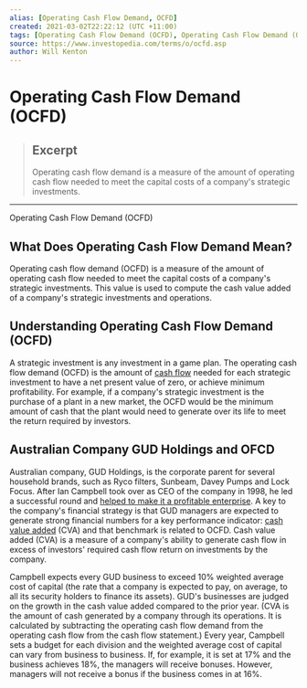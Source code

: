 ```yaml
---
alias: [Operating Cash Flow Demand, OCFD]
created: 2021-03-02T22:22:12 (UTC +11:00)
tags: [Operating Cash Flow Demand (OCFD), Operating Cash Flow Demand (OCFD)]
source: https://www.investopedia.com/terms/o/ocfd.asp
author: Will Kenton
---
```


# Operating Cash Flow Demand (OCFD)

> ## Excerpt
> Operating cash flow demand is a measure of the amount of operating cash flow needed to meet the capital costs of a company's strategic investments.

---

Operating Cash Flow Demand (OCFD)
## What Does Operating Cash Flow Demand Mean?

Operating cash flow demand (OCFD) is a measure of the amount of operating cash flow needed to meet the capital costs of a company's strategic investments. This value is used to compute the cash value added of a company's strategic investments and operations.

## Understanding Operating Cash Flow Demand (OCFD)

A strategic investment is any investment in a game plan. The operating cash flow demand (OCFD) is the amount of [cash flow](https://www.investopedia.com/terms/c/cashflow.asp) needed for each strategic investment to have a net present value of zero, or achieve minimum profitability. For example, if a company's strategic investment is the purchase of a plant in a new market, the OCFD would be the minimum amount of cash that the plant would need to generate over its life to meet the return required by investors.

## Australian Company GUD Holdings and OFCD

Australian company, GUD Holdings, is the corporate parent for several household brands, such as Ryco filters, Sunbeam, Davey Pumps and Lock Focus. After Ian Campbell took over as CEO of the company in 1998, he led a successful round and [helped to make it a profitable enterprise](https://www.smartcompany.com.au/finance/economy/how-to-rescue-a-company-on-the-ropes-the-gud-story/). A key to the company's financial strategy is that GUD managers are expected to generate strong financial numbers for a key performance indicator: [cash value added](https://www.investopedia.com/terms/c/cva.asp) (CVA) and that benchmark is related to OCFD. Cash value added (CVA) is a measure of a company's ability to generate cash flow in excess of investors' required cash flow return on investments by the company.

Campbell expects every GUD business to exceed 10% weighted average cost of capital (the rate that a company is expected to pay, on average, to all its security holders to finance its assets). GUD's businesses are judged on the growth in the cash value added compared to the prior year. (CVA is the amount of cash generated by a company through its operations. It is calculated by subtracting the operating cash flow demand from the operating cash flow from the cash flow statement.) Every year, Campbell sets a budget for each division and the weighted average cost of capital can vary from business to business. If, for example, it is set at 17% and the business achieves 18%, the managers will receive bonuses. However, managers will not receive a bonus if the business comes in at 16%.
